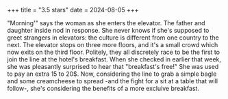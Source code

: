 +++
title = "3.5 stars"
date = 2024-08-05
+++

"Morning'" says the woman as she enters the elevator. The father and daughter inside nod in response. She never knows if she's supposed to greet strangers in elevators: the culture is different from one country to the next. The elevator stops on three more floors, and it's a small crowd which now exits on the third floor. Politely, they all discretely race to be the first to join the line at the hotel's breakfast. When she checked in earlier that week, she was pleasantly surprised to hear that "breakfast's free!" She was used to pay an extra 15 to 20$. Now, considering the line to grab a simple bagle and some creamcheese to spread -and the fight for a sit at a table that will follow-, she's considering the benefits of a more excluive breakfast. 
